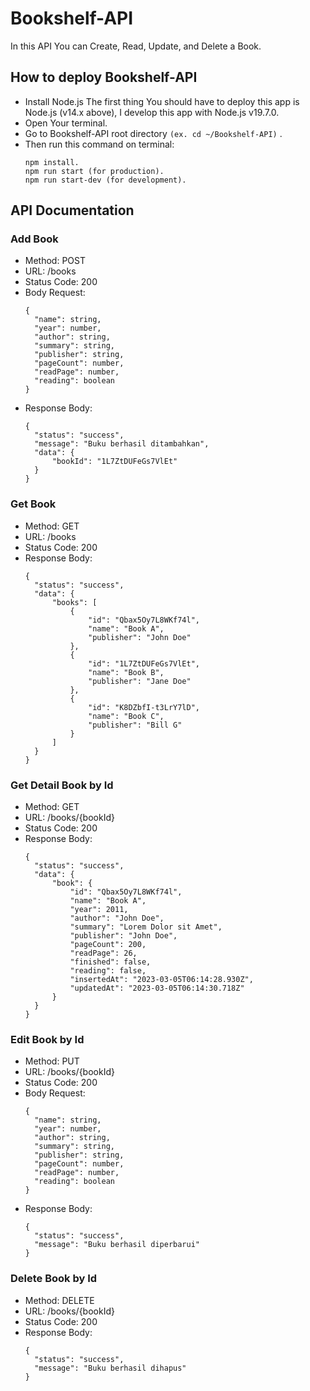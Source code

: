 # Bookshelf-API
In this API You can Create, Read, Update, and Delete a Book.

## How to deploy Bookshelf-API
- Install Node.js
  The first thing You should have to deploy this app is Node.js (v14.x above), I develop this app with Node.js v19.7.0.
- Open Your terminal.
- Go to Bookshelf-API root directory `(ex. cd ~/Bookshelf-API)` .
- Then run this command on terminal:
  ```
  npm install.
  npm run start (for production).
  npm run start-dev (for development).
  ```
## API Documentation
### Add Book
- Method: POST
- URL: /books
- Status Code: 200
- Body Request:
  ```
  {
    "name": string,
    "year": number,
    "author": string,
    "summary": string,
    "publisher": string,
    "pageCount": number,
    "readPage": number,
    "reading": boolean
  }
  ```
- Response Body:
  ```
  {
    "status": "success",
    "message": "Buku berhasil ditambahkan",
    "data": {
        "bookId": "1L7ZtDUFeGs7VlEt"
    }
  }
  ```

### Get Book
- Method: GET
- URL: /books
- Status Code: 200
- Response Body:
  ```
  {
    "status": "success",
    "data": {
        "books": [
            {
                "id": "Qbax5Oy7L8WKf74l",
                "name": "Book A",
                "publisher": "John Doe"
            },
            {
                "id": "1L7ZtDUFeGs7VlEt",
                "name": "Book B",
                "publisher": "Jane Doe"
            },
            {
                "id": "K8DZbfI-t3LrY7lD",
                "name": "Book C",
                "publisher": "Bill G"
            }
        ]
    }
  }
  ```

### Get Detail Book by Id
- Method: GET
- URL: /books/{bookId}
- Status Code: 200
- Response Body:
  ```
  {
    "status": "success",
    "data": {
        "book": {
            "id": "Qbax5Oy7L8WKf74l",
            "name": "Book A",
            "year": 2011,
            "author": "John Doe",
            "summary": "Lorem Dolor sit Amet",
            "publisher": "John Doe",
            "pageCount": 200,
            "readPage": 26,
            "finished": false,
            "reading": false,
            "insertedAt": "2023-03-05T06:14:28.930Z",
            "updatedAt": "2023-03-05T06:14:30.718Z"
        }
    }
  }
  ```
### Edit Book by Id
- Method: PUT
- URL: /books/{bookId}
- Status Code: 200
- Body Request:
  ```
  {
    "name": string,
    "year": number,
    "author": string,
    "summary": string,
    "publisher": string,
    "pageCount": number,
    "readPage": number,
    "reading": boolean
  }
  ```
- Response Body:
  ```
  {
    "status": "success",
    "message": "Buku berhasil diperbarui"
  }
  ```

### Delete Book by Id
- Method: DELETE
- URL: /books/{bookId}
- Status Code: 200
- Response Body:
  ```
  {
    "status": "success",
    "message": "Buku berhasil dihapus"
  }
  ```
